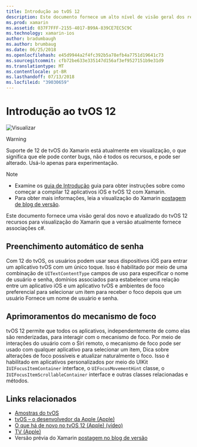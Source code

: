 ```yaml
---
title: Introdução ao tvOS 12
description: Este documento fornece um alto nível de visão geral dos recursos novos e atualizados do tvOS 12 na versão prévia do qual Xamarin fornece associações c# no momento.
ms.prod: xamarin
ms.assetid: 037F7FFF-2155-4017-B99A-839CE7EC5C9C
ms.technology: xamarin-ios
author: bradumbaugh
ms.author: brumbaug
ms.date: 06/25/2018
ms.openlocfilehash: e45d9944a2f4fc392b5a78efb4a7751d19641c73
ms.sourcegitcommit: cfb72be633e335147d156af3ef9527151b9e31d9
ms.translationtype: MT
ms.contentlocale: pt-BR
ms.lasthandoff: 07/13/2018
ms.locfileid: "39030659"
---
```

# <a name="introduction-to-tvos-12"></a>Introdução ao tvOS 12

![Visualizar](~/media/shared/preview.png)

> [!WARNING]
> Suporte de 12 de tvOS do Xamarin está atualmente em visualização, o que significa que ele pode conter bugs, não é todos os recursos, e pode ser alterado. Usá-lo apenas para experimentação.

> [!NOTE]
> - Examine os [guia de Introdução](~/ios/platform/introduction-to-ios12/get-started.md) guia para obter instruções sobre como começar a compilar 12 aplicativos iOS e tvOS 12 com Xamarin.
> - Para obter mais informações, leia a visualização do Xamarin [postagem de blog de versão](https://releases.xamarin.com/preview-release-xcode-10-beta-3/).

Este documento fornece uma visão geral dos novo e atualizado do tvOS 12 recursos para visualização do Xamarin que a versão atualmente fornece associações c#.

## <a name="password-autofill"></a>Preenchimento automático de senha

Com 12 do tvOS, os usuários podem usar seus dispositivos iOS para entrar um aplicativo tvOS com um único toque. Isso é habilitado por meio de uma combinação de `UITextContentType` campos de uso para especificar o nome de usuário e senha, domínios associados para estabelecer uma relação entre um aplicativo iOS e um aplicativo tvOS e ambientes de foco preferencial para selecionar um item para receber o foco depois que um usuário Fornece um nome de usuário e senha.

## <a name="focus-engine-enhancements"></a>Aprimoramentos do mecanismo de foco

tvOS 12 permite que todos os aplicativos, independentemente de como elas são renderizadas, para interagir com o mecanismo de foco. Por meio de interações do usuário com o Siri remoto, o mecanismo de foco pode ser usado com qualquer aplicativo para selecionar um item, Dica sobre alterações de foco possíveis e atualizar naturalmente o foco. Isso é habilitado em aplicativos personalizados por meio do UIKit `IUIFocusItemContainer` interface, o `UIFocusMovementHint` classe, o `IUIFocusItemScrollableContainer` interface e outras classes relacionadas e métodos.

## <a name="related-links"></a>Links relacionados

- [Amostras do tvOS](https://developer.xamarin.com/samples/tvos/all/)
- [tvOS – o desenvolvedor da Apple (Apple)](https://developer.apple.com/tvos/)
- [O que há de novo no tvOS 12 (Apple) (vídeo)](https://developer.apple.com/videos/play/wwdc2018/208/)
- [TV (Apple)](https://www.apple.com/tv/)
- Versão prévia do Xamarin [postagem no blog de versão](https://releases.xamarin.com/preview-release-xcode-10-beta-3/)

